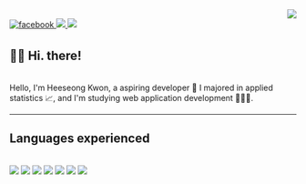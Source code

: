 <div align="right">
<a href="https://hits.seeyoufarm.com"><img src="https://hits.seeyoufarm.com/api/count/incr/badge.svg?url=https%3A%2F%2Fgithub.com%2Fshiningcastle&count_bg=%233D87C8&title_bg=%23555555&icon=&icon_color=%23E7E7E7&title=Views&edge_flat=false"/></a>
</div>  
  
<a href="https://www.facebook.com/profile.php?id=100009176789375">
<img src=https://img.shields.io/badge/facebook-%232E87FB.svg?&style=for-the-badge&logo=facebook&logoColor=white alt=facebook style="margin-bottom: 5px;" />
</a>

<a href="https://velog.io/@shiningcastle">
<img src=https://img.shields.io/badge/Tech%20Blog-11B48A?style=for-the-badge&logo=Vimeo&logoColor=white&link=https://velog.io/@shiningcastle />
</a>

<a href="https://mail.google.com/mail/u/0/#inbox">
<img src=https://img.shields.io/badge/Gmail-d14836?style=for-the-badge&logo=Gmail&logoColor=white&link=mailto:harimkang4422@gmail.com />
</a>

## 👋🏻 Hi. there!

<br>
Hello, I'm Heeseong Kwon, a aspiring developer 🌱
I majored in applied statistics 📈, and I'm studying web application development 👨🏻‍💻. 

<br>
<hr>

## Languages experienced 

<br>

<img src="https://img.shields.io/badge/-Python-3776AB?style=for-the-badge&logo=python&logoColor=white" />
<img src="https://img.shields.io/badge/-Java-whitesmoke?style=for-the-badge&logo=java&logoColor=blue" />
<img src="https://img.shields.io/badge/-Spring-6DB33F?style=for-the-badge&logo=spring&logoColor=white" />
<img src="https://img.shields.io/badge/-JavaScript-FFFF00?style=for-the-badge&logo=javascript&logoColor=black" />
<img src="https://img.shields.io/badge/-Vue.js-01DF3A?style=for-the-badge&logo=vue.js&logoColor=white" />
<img src="https://img.shields.io/badge/-R-276DC3?style=for-the-badge&logo=r&logoColor=white" />
<img src="https://img.shields.io/badge/-Oracle-F80000?style=for-the-badge&logo=oracle&logoColor=white" />


